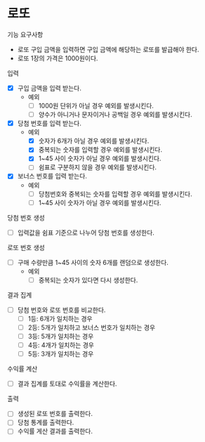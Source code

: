 # 로또

기능 요구사항
- 로또 구입 금액을 입력하면 구입 금액에 해당하는 로또를 발급해야 한다.
- 로또 1장의 가격은 1000원이다.

입력
- [x] 구입 금액을 입력 받는다.
  - 예외
    - [ ] 1000원 단위가 아닐 경우 예외를 발생시킨다.
    - [ ] 양수가 아니거나 문자이거나 공백일 경우 예외를 발생시킨다.
- [x] 당첨 번호를 입력 받는다.
  - 예외
    - [x] 숫자가 6개가 아닐 경우 예외를 발생시킨다.
    - [x] 중복되는 숫자를 입력할 경우 예외를 발생시킨다. 
    - [x] 1~45 사이 숫자가 아닐 경우 예외를 발생시킨다.
    - [ ] 쉼표로 구분하지 않을 경우 예외를 발생시킨다.
- [x] 보너스 번호를 입력 받는다.
  - 예외
    - [ ] 당첨번호와 중복되는 숫자를 입력할 경우 예외를 발생시킨다.
    - [ ] 1~45 사이 숫자가 아닐 경우 예외를 발생시킨다.

당첨 번호 생성
- [ ] 입력값을 쉼표 기준으로 나누어 당첨 번호를 생성한다.


로또 번호 생성
- [ ] 구매 수량만큼 1~45 사이의 숫자 6개를 랜덤으로 생성한다.
  - 예외
    - [ ] 중복되는 숫자가 있다면 다시 생성한다.

결과 집계
- [ ] 당첨 번호와 로또 번호를 비교한다.
  - [ ] 1등: 6개가 일치하는 경우
  - [ ] 2등: 5개가 일치하고 보너스 번호가 일치하는 경우
  - [ ] 3등: 5개가 일치하는 경우
  - [ ] 4등: 4개가 일치하는 경우
  - [ ] 5등: 3개가 일치하는 경우 

 수익률 계산
 - [ ] 결과 집계를 토대로 수익률을 계산한다.

출력
- [ ] 생성된 로또 번호를 출력한다.
- [ ] 당첨 통계를 출력한다.
- [ ] 수익률 게산 결과를 출력한다.